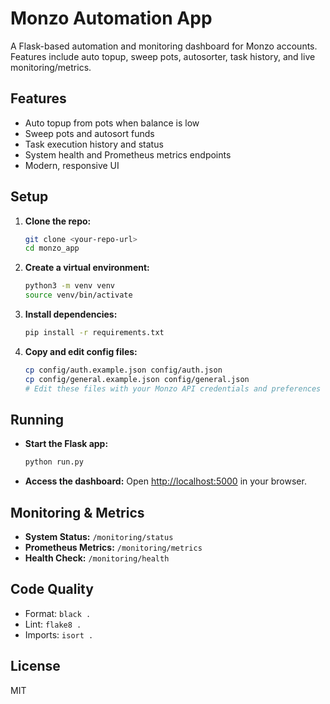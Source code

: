 # Monzo Automation App

A Flask-based automation and monitoring dashboard for Monzo accounts. Features include auto topup, sweep pots, autosorter, task history, and live monitoring/metrics.

## Features
- Auto topup from pots when balance is low
- Sweep pots and autosort funds
- Task execution history and status
- System health and Prometheus metrics endpoints
- Modern, responsive UI

## Setup
1. **Clone the repo:**
   ```bash
   git clone <your-repo-url>
   cd monzo_app
   ```
2. **Create a virtual environment:**
   ```bash
   python3 -m venv venv
   source venv/bin/activate
   ```
3. **Install dependencies:**
   ```bash
   pip install -r requirements.txt
   ```
4. **Copy and edit config files:**
   ```bash
   cp config/auth.example.json config/auth.json
   cp config/general.example.json config/general.json
   # Edit these files with your Monzo API credentials and preferences
   ```

## Running
- **Start the Flask app:**
  ```bash
  python run.py
  ```
- **Access the dashboard:**
  Open [http://localhost:5000](http://localhost:5000) in your browser.

## Monitoring & Metrics
- **System Status:** `/monitoring/status`
- **Prometheus Metrics:** `/monitoring/metrics`
- **Health Check:** `/monitoring/health`

## Code Quality
- Format: `black .`
- Lint: `flake8 .`
- Imports: `isort .`

## License
MIT 
